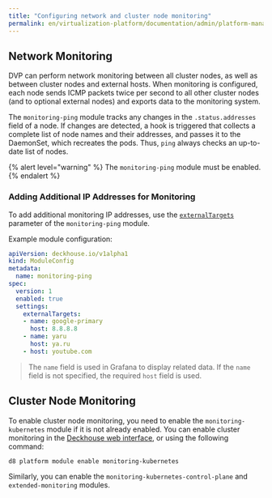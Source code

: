 ```yaml
---
title: "Configuring network and cluster node monitoring"
permalink: en/virtualization-platform/documentation/admin/platform-management/monitoring/configuring/network-and-pods.html
---
```


## Network Monitoring

DVP can perform network monitoring between all cluster nodes, as well as between cluster nodes and external hosts. When monitoring is configured, each node sends ICMP packets twice per second to all other cluster nodes (and to optional external nodes) and exports data to the monitoring system.

The `monitoring-ping` module tracks any changes in the `.status.addresses` field of a node. If changes are detected, a hook is triggered that collects a complete list of node names and their addresses, and passes it to the DaemonSet, which recreates the pods. Thus, `ping` always checks an up-to-date list of nodes.

{% alert level="warning" %}
The `monitoring-ping` module must be enabled.
{% endalert %}

### Adding Additional IP Addresses for Monitoring

To add additional monitoring IP addresses, use the [`externalTargets`](/products/kubernetes-platform/documentation/v1/modules/monitoring-ping/configuration.html#parameters-externaltargets) parameter of the `monitoring-ping` module.

Example module configuration:

```yaml
apiVersion: deckhouse.io/v1alpha1
kind: ModuleConfig
metadata:
  name: monitoring-ping
spec:
  version: 1
  enabled: true
  settings:
    externalTargets:
    - name: google-primary
      host: 8.8.8.8
    - name: yaru
      host: ya.ru
    - host: youtube.com
```

> The `name` field is used in Grafana to display related data. If the `name` field is not specified, the required `host` field is used.

## Cluster Node Monitoring

To enable cluster node monitoring, you need to enable the `monitoring-kubernetes` module if it is not already enabled. You can enable cluster monitoring in the [Deckhouse web interface](/products/kubernetes-platform/modules/console/stable/), or using the following command:

```shell
d8 platform module enable monitoring-kubernetes
```

Similarly, you can enable the `monitoring-kubernetes-control-plane` and `extended-monitoring` modules.
